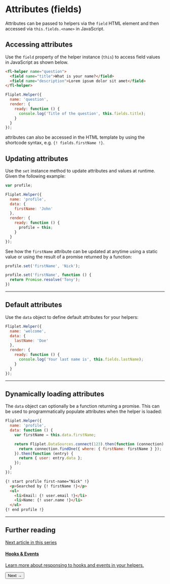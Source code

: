# Attributes (fields)

Attributes can be passed to helpers via the `field` HTML element and then accessed via `this.fields.<name>` in JavaScript.

## Accessing attributes

Use the `field` property of the helper instance (`this`) to access field values in JavaScript as shown below.

```html
<fl-helper name="question">
  <field name="title">What is your name?</field>
  <field name="description">Lorem ipsum dolor sit amet</field>
</fl-helper>
```

```js
Fliplet.Helper({
  name: 'question',
  render: {
    ready: function () {
      console.log('Title of the question', this.fields.title);
    }
  }
});
```

attributes can also be accessed in the HTML template by using the shortcode syntax, e.g. `{! fields.firstName !}`.

## Updating attributes

Use the `set` instance method to update attributes and values at runtime. Given the following example:

```js
var profile;

Fliplet.Helper({
  name: 'profile',
  data: {
    firstName: 'John'
  },
  render: {
    ready: function () {
      profile = this;
    }
  }
});
```

See how the `firstName` attribute can be updated at anytime using a static value or using the result of a promise returned by a function:

```js
profile.set('firstName', 'Nick');

profile.set('firstName', function () {
  return Promise.resolve('Tony');
})
```

---

## Default attributes

Use the `data` object to define default attributes for your helpers:

```js
Fliplet.Helper({
  name: 'welcome',
  data: {
    lastName: 'Doe'
  },
  render: {
    ready: function () {
      console.log('Your last name is', this.fields.lastName);
    }
  }
});
```

---

## Dynamically loading attributes

The `data` object can optionally be a function returning a promise. This can be used to programmatically populate attributes when the helper is loaded:

```js
Fliplet.Helper({
  name: 'profile',
  data: function () {
    var firstName = this.data.firstName;

    return Fliplet.DataSources.connect(123).then(function (connection) {
      return connection.findOne({ where: { firstName: firstName } });
    }).then(function (entry) {
      return { user: entry.data };
    });
  }
});
```

```html
{! start profile first-name="Nick" !}
  <p>Searched by {! firstName !}</p>
  <ul>
    <li>Email: {! user.email !}</li>
    <li>Name: {! user.name !}</li>
  </ul>
{! end profile !}
```

---

## Further reading

<section class="blocks alt">
  <a class="bl two" href="hooks.html">
    <div>
      <span class="pin">Next article in this series</span>
      <h4>Hooks &amp; Events</h4>
      <p>Learn more about responsing to hooks and events in your helpers.</p>
      <button>Next &rarr;</button>
    </div>
  </a>
</section>